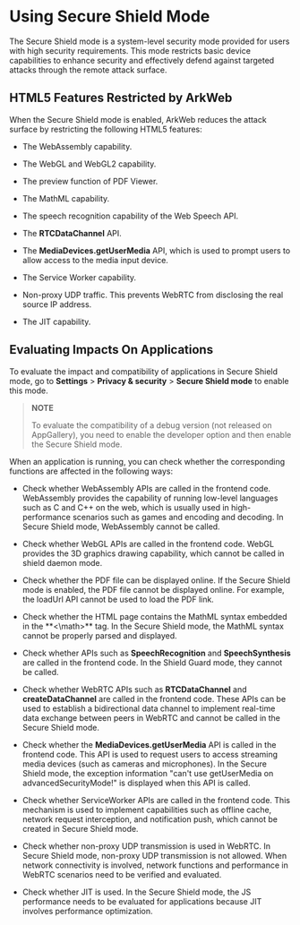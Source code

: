 # Using Secure Shield Mode

The Secure Shield mode is <!--RP1--><!--RP1End-->a system-level security mode provided for users with high security requirements. This mode restricts basic device capabilities to enhance security and effectively defend against targeted attacks through the remote attack surface.

## HTML5 Features Restricted by ArkWeb

When the Secure Shield mode is enabled, ArkWeb reduces the attack surface by restricting the following HTML5 features:

- The WebAssembly capability.

- The WebGL and WebGL2 capability.

- The preview function of PDF Viewer.

- The MathML capability.

- The speech recognition capability of the Web Speech API.

- The **RTCDataChannel** API.

- The **MediaDevices.getUserMedia** API, which is used to prompt users to allow access to the media input device.

- The Service Worker capability.

- Non-proxy UDP traffic. This prevents WebRTC from disclosing the real source IP address.

- The JIT capability.

## Evaluating Impacts On Applications

To evaluate the impact and compatibility of applications in Secure Shield mode, go to **Settings** > **Privacy & security** > **Secure Shield mode** to enable this mode.

<!--RP2--><!--RP2End-->

> **NOTE**
>
> To evaluate the compatibility of a debug version (not released on AppGallery), you need to enable the developer option and then enable the Secure Shield mode.

When an application is running, you can check whether the corresponding functions are affected in the following ways:

- Check whether WebAssembly APIs are called in the frontend code. WebAssembly provides the capability of running low-level languages such as C and C++ on the web, which is usually used in high-performance scenarios such as games and encoding and decoding. In Secure Shield mode, WebAssembly cannot be called.

- Check whether WebGL APIs are called in the frontend code. WebGL provides the 3D graphics drawing capability, which cannot be called in shield daemon mode.

- Check whether the PDF file can be displayed online. If the Secure Shield mode is enabled, the PDF file cannot be displayed online. For example, the loadUrl API cannot be used to load the PDF link.

- Check whether the HTML page contains the MathML syntax embedded in the \**<\math>** tag. In the Secure Shield mode, the MathML syntax cannot be properly parsed and displayed.

- Check whether APIs such as **SpeechRecognition** and **SpeechSynthesis** are called in the frontend code. In the Shield Guard mode, they cannot be called.

- Check whether WebRTC APIs such as **RTCDataChannel** and **createDataChannel** are called in the frontend code. These APIs can be used to establish a bidirectional data channel to implement real-time data exchange between peers in WebRTC and cannot be called in the Secure Shield mode.

- Check whether the **MediaDevices.getUserMedia** API is called in the frontend code. This API is used to request users to access streaming media devices (such as cameras and microphones). In the Secure Shield mode, the exception information "can't use getUserMedia on advancedSecurityMode!" is displayed when this API is called.

- Check whether ServiceWorker APIs are called in the frontend code. This mechanism is used to implement capabilities such as offline cache, network request interception, and notification push, which cannot be created in Secure Shield mode.

- Check whether non-proxy UDP transmission is used in WebRTC. In Secure Shield mode, non-proxy UDP transmission is not allowed. When network connectivity is involved, network functions and performance in WebRTC scenarios need to be verified and evaluated.

- Check whether JIT is used. In the Secure Shield mode, the JS performance needs to be evaluated for applications because JIT involves performance optimization.

